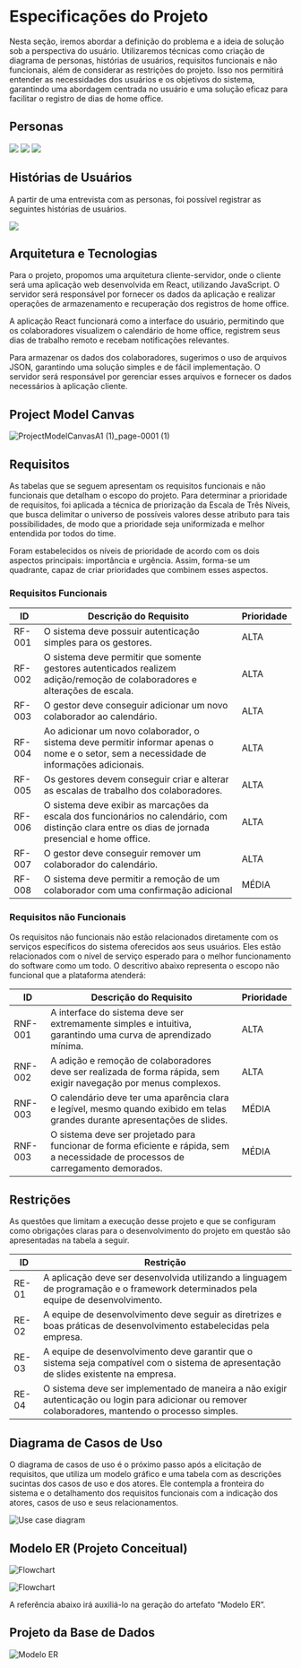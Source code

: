 # Especificações do Projeto


Nesta seção, iremos abordar a definição do problema e a ideia de solução sob a perspectiva do usuário. Utilizaremos técnicas como criação de diagrama de personas, histórias de usuários, requisitos funcionais e não funcionais, além de considerar as restrições do projeto. Isso nos permitirá entender as necessidades dos usuários e os objetivos do sistema, garantindo uma abordagem centrada no usuário e uma solução eficaz para facilitar o registro de dias de home office.

## Personas

<img src="/documentos/img/Persona.jpg">
<img src="/documentos/img/Persona1.jpg">
<img src="/documentos/img/Persona2.jpg">


## Histórias de Usuários

A partir de uma entrevista com as personas, foi possível registrar as seguintes histórias de usuários.

<img src="/documentos/img/historiaUsuario.jpg">


## Arquitetura e Tecnologias


Para o projeto, propomos uma arquitetura cliente-servidor, onde o cliente será uma aplicação web desenvolvida em React, utilizando JavaScript. O servidor será responsável por fornecer os dados da aplicação e realizar operações de armazenamento e recuperação dos registros de home office.

A aplicação React funcionará como a interface do usuário, permitindo que os colaboradores visualizem o calendário de home office, registrem seus dias de trabalho remoto e recebam notificações relevantes.

Para armazenar os dados dos colaboradores, sugerimos o uso de arquivos JSON, garantindo uma solução simples e de fácil implementação. O servidor será responsável por gerenciar esses arquivos e fornecer os dados necessários à aplicação cliente.

## Project Model Canvas

![ProjectModelCanvasA1 (1)_page-0001 (1)](https://github.com/ICEI-PUC-Minas-PMV-ADS/pmv-ads-2024-1-e5-proj-homeoffice-organizer-t6/assets/103579574/4854aefb-b70c-4737-9a43-7027d1866294)

## Requisitos

As tabelas que se seguem apresentam os requisitos funcionais e não funcionais que detalham o escopo do projeto. Para determinar a prioridade de requisitos, foi aplicada a técnica de priorização da Escala de Três Níveis, que busca delimitar o universo de possíveis valores desse atributo para tais possibilidades, de modo que a prioridade seja uniformizada e melhor entendida por todos do time.

Foram estabelecidos os níveis de prioridade de acordo com os dois aspectos principais: importância e urgência. Assim, forma-se um quadrante, capaz de criar prioridades que combinem esses aspectos.


### Requisitos Funcionais

| ID   | Descrição do Requisito  | Prioridade |
|------|-----------------------------------------|----|
|RF-001| O sistema deve possuir autenticação simples para os gestores. | ALTA |
|RF-002| O sistema deve permitir que somente gestores autenticados realizem adição/remoção de colaboradores e alterações de escala. | ALTA |
|RF-003| O gestor deve conseguir adicionar um novo colaborador ao calendário. | ALTA |
|RF-004| Ao adicionar um novo colaborador, o sistema deve permitir informar apenas o nome e o setor, sem a necessidade de informações adicionais. | ALTA |
|RF-005| Os gestores devem conseguir criar e alterar as escalas de trabalho dos colaboradores. | ALTA | 
|RF-006| O sistema deve exibir as marcações da escala dos funcionários no calendário, com distinção clara entre os dias de jornada presencial e home office. | ALTA |
|RF-007| O gestor deve conseguir remover um colaborador do calendário. | ALTA |
|RF-008| O sistema deve permitir a remoção de um colaborador com uma confirmação adicional | MÉDIA |



### Requisitos não Funcionais
Os requisitos não funcionais não estão relacionados diretamente com os serviços específicos do sistema oferecidos aos seus usuários. Eles estão relacionados com o nível de serviço esperado para o melhor funcionamento do software como um todo. O descritivo abaixo representa o escopo não funcional que a plataforma atenderá:

| ID    | Descrição do Requisito  |Prioridade |
|-------|-------------------------|----|
|RNF-001| A interface do sistema deve ser extremamente simples e intuitiva, garantindo uma curva de aprendizado mínima. | ALTA |
|RNF-002| A adição e remoção de colaboradores deve ser realizada de forma rápida, sem exigir navegação por menus complexos. | ALTA |
|RNF-003| O calendário deve ter uma aparência clara e legível, mesmo quando exibido em telas grandes durante apresentações de slides. | MÉDIA |
|RNF-003| O sistema deve ser projetado para funcionar de forma eficiente e rápida, sem a necessidade de processos de carregamento demorados. | MÉDIA |


## Restrições

As questões que limitam a execução desse projeto e que se configuram como obrigações claras para o desenvolvimento do projeto em questão são apresentadas na tabela a seguir.

|ID| Restrição                                             |
|--|-------------------------------------------------------|
|RE-01| A aplicação deve ser desenvolvida utilizando a linguagem de programação e o framework determinados pela equipe de desenvolvimento. |
|RE-02| A equipe de desenvolvimento deve seguir as diretrizes e boas práticas de desenvolvimento estabelecidas pela empresa. |
|RE-03| A equipe de desenvolvimento deve garantir que o sistema seja compatível com o sistema de apresentação de slides existente na empresa. |
|RE-04| O sistema deve ser implementado de maneira a não exigir autenticação ou login para adicionar ou remover colaboradores, mantendo o processo simples. |

## Diagrama de Casos de Uso

O diagrama de casos de uso é o próximo passo após a elicitação de requisitos, que utiliza um modelo gráfico e uma tabela com as descrições sucintas dos casos de uso e dos atores. Ele contempla a fronteira do sistema e o detalhamento dos requisitos funcionais com a indicação dos atores, casos de uso e seus relacionamentos. 

![Use case diagram](https://github.com/ICEI-PUC-Minas-PMV-ADS/pmv-ads-2024-1-e5-proj-homeoffice-organizer-t6/assets/103579574/31c4a971-9815-46bf-8f83-99a3fba55e06)

## Modelo ER (Projeto Conceitual)

![Flowchart](https://github.com/ICEI-PUC-Minas-PMV-ADS/pmv-ads-2024-1-e5-proj-homeoffice-organizer-t6/assets/103579574/94d50f7f-7f08-4d72-a4b1-c4daa1785d07)

![Flowchart](https://github.com/ICEI-PUC-Minas-PMV-ADS/pmv-ads-2024-1-e5-proj-homeoffice-organizer-t6/assets/103579574/dc9fd6ee-1d2e-464b-ba04-d128f0550da0)

A referência abaixo irá auxiliá-lo na geração do artefato “Modelo ER”.

## Projeto da Base de Dados

![Modelo ER](img/Modelo_ER.png)


